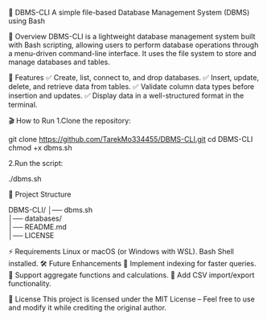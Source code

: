 📌 DBMS-CLI
A simple file-based Database Management System (DBMS) using Bash

🔹 Overview
DBMS-CLI is a lightweight database management system built with Bash scripting, allowing users to perform database operations through a menu-driven command-line interface. It uses the file system to store and manage databases and tables.

📜 Features
✅ Create, list, connect to, and drop databases.
✅ Insert, update, delete, and retrieve data from tables.
✅ Validate column data types before insertion and updates.
✅ Display data in a well-structured format in the terminal.

🎬 How to Run
1.Clone the repository:

git clone https://github.com/TarekMo334455/DBMS-CLI.git
cd DBMS-CLI
chmod +x dbms.sh

2.Run the script:

  ./dbms.sh

📂 Project Structure

  DBMS-CLI/
  │── dbms.sh        
  │── databases/     
  │── README.md     
  │── LICENSE        

⚡ Requirements
Linux or macOS (or Windows with WSL).
Bash Shell installed.
🛠 Future Enhancements
🚀 Implement indexing for faster queries.
🚀 Support aggregate functions and calculations.
🚀 Add CSV import/export functionality.

📄 License
This project is licensed under the MIT License – Feel free to use and modify it while crediting the original author.



